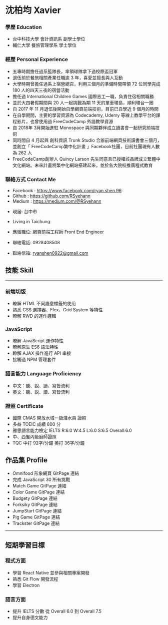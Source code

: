 # 沈柏均 Xavier

### 學歷 Education

- 台中科技大學 會計資訊系 副學士學位
- 輔仁大學 餐旅管理學系 學士學位

### 經歷 Personal Experience

- 五專時期擔任過系籃隊長，率領球隊拿下過校際盃冠軍
- 退伍前於餐旅相關產業任職逾 3 年，喜愛並擅長與人互動
- 大學時期曾擔任過系上宿營總召，利用三個月的準備時間帶領 72 位同學完成 180 人的四天三夜的宿營活動
- 擔任過  International Children Games 國際志工一職，負責住宿相關職務
- 並於大四暑假期間與 20 人一起挑戰為期 11 天的單車環島，順利環台一圈
- 自 2017 年 11 月退伍後開始自學網頁前端技術，目前已自學近 9 個月的時間
- 在自學期間，主要的學習資源為 Codecademy, Udemy 等線上教學平台的課程影片，也曾使用過 FreeCodeCamp 外語教學資源
- 自 2018年 3月開始進駐 Monospace 與同期夥伴成立讀書會一起研究前端技術
- 同時間自 4 月起與 創科資訊 Trunk Studio 合辦前端網頁技術讀書會三個月，並創立「 FreeCodeCamp繁中化計畫 」Facebook社團，目前社團現有人數為 262 人
- FreeCodeCamp創辦人 Quincy Larson 先生同意且已授權該品牌成立繁體中文化網站。未來計畫將繁中化網站搭建起來，並於各大院校推廣程式教育

### 聯絡方式 Contact Me

* Facebook : https://www.facebook.com/ryan.shen.96
* Github : https://github.com/RSyehann
* Medium : https://medium.com/@RSyehann

- 現居: 台中市 
- Living in Taichung

- 應徵職位: 網頁前端工程師 Front End Engineer
- 聯絡電話: 0928408508 
- 聯絡信箱: ryanshen0922@gmail.com

## 技能 Skill
---
### 前端切版

* 瞭解 HTML 不同語意標籤的使用
* 熟悉 CSS 選擇器、Flex、Grid System 等特性
* 瞭解 RWD 的運作邏輯

### JavaScript

* 瞭解 JavaScript 運作特性
* 瞭解原生 ES6 語法特性
* 瞭解 AJAX 操作進行 API 串接
* 接觸過 NPM 管理套件

### 語言能力 Language Proficiency

* 中文：聽、說、讀、寫皆流利
* 英文：聽、説、讀、寫皆流利

### 證照 Certificate 

* 國際 CMAS 開放水域一級潛水員 證照
* 多益 TOEIC 成績 800 分 
* 雅思語言能力檢定 IELTS R:6.0 W:4.5 L:6.0 S:6.5 Overall:6.0
* 中、西餐丙級廚師證照
* TQC 中打 92字/分鐘 英打 36字/分鐘

## 作品集 Profile

* Omnifood 形象網頁 GitPage 連結
* 完成 JavaScript 30 所有挑戰
* Match Game GitPage 連結
* Color Game GitPage 連結
* Budgety GitPage 連結
* Forksiky GitPage 連結
* JumpStart GitPage 連結
* Pig Game GitPage 連結
* Trackster GitPage 連結


---
## 短期學習目標
### 程式方面
* 學習 React Native 並參與相關專案開發
* 熟悉 Git Flow 開發流程
* 學習 Electron

### 語言方面
* 提升 IELTS 分數 從 Overall 6.0 到 Overall 7.5
* 提升自身德文能力
